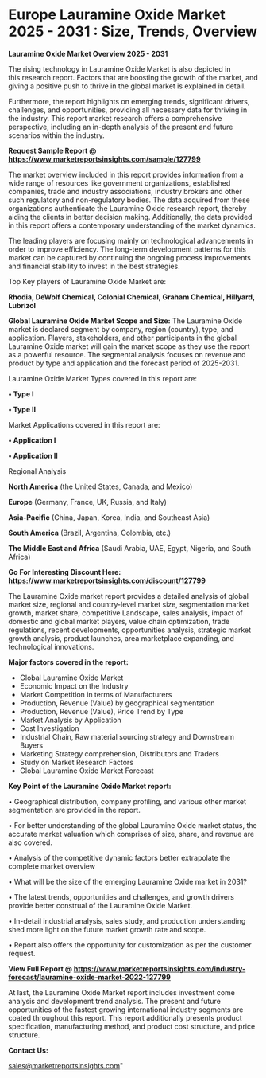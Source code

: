  # Europe Lauramine Oxide Market 2025 - 2031 : Size, Trends, Overview

<Strong> Lauramine Oxide Market Overview 2025 - 2031</strong>

The rising technology in Lauramine Oxide Market is also depicted in this research report. Factors that are boosting the growth of the market, and giving a positive push to thrive in the global market is explained in detail.

Furthermore, the report highlights on emerging trends, significant drivers, challenges, and opportunities, providing all necessary data for thriving in the industry. This report market research offers a comprehensive perspective, including an in-depth analysis of the present and future scenarios within the industry.

<strong>Request Sample Report @ <a href=https://www.marketreportsinsights.com/sample/127799>https://www.marketreportsinsights.com/sample/127799</a></strong>

The market overview included in this report provides information from a wide range of resources like government organizations, established companies, trade and industry associations, industry brokers and other such regulatory and non-regulatory bodies. The data acquired from these organizations authenticate the Lauramine Oxide research report, thereby aiding the clients in better decision making. Additionally, the data provided in this report offers a contemporary understanding of the market dynamics.

The leading players are focusing mainly on technological advancements in order to improve efficiency. The long-term development patterns for this market can be captured by continuing the ongoing process improvements and financial stability to invest in the best strategies.

Top Key players of Lauramine Oxide Market are:

<strong>Rhodia, DeWolf Chemical, Colonial Chemical, Graham Chemical, Hillyard, Lubrizol</strong>

<strong><b>Global Lauramine Oxide Market Scope and Size:</b></strong>
The Lauramine Oxide market is declared segment by company, region (country), type, and application. Players, stakeholders, and other participants in the global Lauramine Oxide market will gain the market scope as they use the report as a powerful resource. The segmental analysis focuses on revenue and product by type and application and the forecast period of 2025-2031.

Lauramine Oxide Market Types covered in this report are:

<strong>• Type I

• Type II</strong>

Market Applications covered in this report are:

<strong>• Application I

• Application II</strong> 

Regional Analysis

<strong>North America</strong> (the United States, Canada, and Mexico)

<strong>Europe</strong> (Germany, France, UK, Russia, and Italy)

<strong>Asia-Pacific</strong> (China, Japan, Korea, India, and Southeast Asia)

<strong>South America</strong> (Brazil, Argentina, Colombia, etc.)

<strong>The Middle East and Africa</strong> (Saudi Arabia, UAE, Egypt, Nigeria, and South Africa)

<strong>Go For Interesting Discount Here: <a href=https://www.marketreportsinsights.com/discount/127799>https://www.marketreportsinsights.com/discount/127799</a></strong>

The Lauramine Oxide market report provides a detailed analysis of global market size, regional and country-level market size, segmentation market growth, market share, competitive Landscape, sales analysis, impact of domestic and global market players, value chain optimization, trade regulations, recent developments, opportunities analysis, strategic market growth analysis, product launches, area marketplace expanding, and technological innovations.

<strong><b>Major factors covered in the report:</b></strong>
<ul>
  <li>Global Lauramine Oxide Market </li>
  <li>Economic Impact on the Industry</li>
  <li>Market Competition in terms of Manufacturers</li>
  <li>Production, Revenue (Value) by geographical segmentation</li>
  <li>Production, Revenue (Value), Price Trend by Type</li>
  <li>Market Analysis by Application</li>
  <li>Cost Investigation</li>
  <li>Industrial Chain, Raw material sourcing strategy and Downstream Buyers</li>
  <li>Marketing Strategy comprehension, Distributors and Traders</li>
  <li>Study on Market Research Factors</li>
  <li>Global Lauramine Oxide Market Forecast</li>
</ul>

<strong><b>Key Point of the Lauramine Oxide Market report:</b></strong>

• Geographical distribution, company profiling, and various other market segmentation are provided in the report.

• For better understanding of the global Lauramine Oxide market status, the accurate market valuation which comprises of size, share, and revenue are also covered.

• Analysis of the competitive dynamic factors better extrapolate the complete market overview

• What will be the size of the emerging Lauramine Oxide market in 2031?

• The latest trends, opportunities and challenges, and growth drivers provide better construal of the Lauramine Oxide Market.

• In-detail industrial analysis, sales study, and production understanding shed more light on the future market growth rate and scope.

• Report also offers the opportunity for customization as per the customer request.

<strong><b>View Full Report @ <a href=https://www.marketreportsinsights.com/industry-forecast/lauramine-oxide-market-2022-127799>https://www.marketreportsinsights.com/industry-forecast/lauramine-oxide-market-2022-127799</a></b></strong>


At last, the Lauramine Oxide Market report includes investment come analysis and development trend analysis. The present and future opportunities of the fastest growing international industry segments are coated throughout this report. This report additionally presents product specification, manufacturing method, and product cost structure, and price structure.

<strong>Contact Us:</strong>

sales@marketreportsinsights.com"
